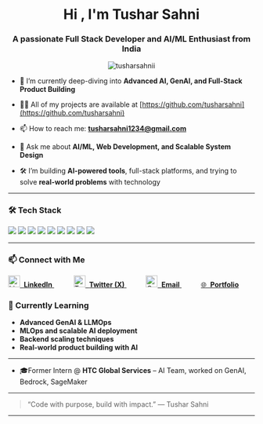 <!-- Profile README for Tushar Sahni -->

<h1 align="center">Hi , I'm Tushar Sahni</h1>
<h3 align="center">A passionate Full Stack Developer and AI/ML Enthusiast from India</h3>

<p align="center">
  <img src="https://komarev.com/ghpvc/?username=tusharsahni&label=Profile%20views&color=0e75b6&style=flat" alt="tusharsahnii" />
</p>

- 🌱 I’m currently deep-diving into **Advanced AI, GenAI, and Full-Stack Product Building**

- 👨‍💻 All of my projects are available at [https://github.com/tusharsahni](https://github.com/tusharsahni)

- 📫 How to reach me: **tusharsahni1234@gmail.com**

- 💬 Ask me about **AI/ML, Web Development, and Scalable System Design**

- 🛠️ I’m building **AI-powered tools**, full-stack platforms, and trying to solve **real-world problems** with technology

---

### 🛠️ Tech Stack

<p align="left">
  <img src="https://img.shields.io/badge/Python-3776AB?style=for-the-badge&logo=python&logoColor=white"/>
  <img src="https://img.shields.io/badge/Node.js-339933?style=for-the-badge&logo=nodedotjs&logoColor=white"/>
  <img src="https://img.shields.io/badge/React-20232A?style=for-the-badge&logo=react&logoColor=61DAFB"/>
  <img src="https://img.shields.io/badge/Next.js-000000?style=for-the-badge&logo=nextdotjs&logoColor=white"/>
  <img src="https://img.shields.io/badge/TailwindCSS-38B2AC?style=for-the-badge&logo=tailwind-css&logoColor=white"/>
  <img src="https://img.shields.io/badge/FastAPI-009688?style=for-the-badge&logo=fastapi&logoColor=white"/>
  <img src="https://img.shields.io/badge/Express.js-404D59?style=for-the-badge"/>
  <img src="https://img.shields.io/badge/PostgreSQL-316192?style=for-the-badge&logo=postgresql&logoColor=white"/>
  <img src="https://img.shields.io/badge/AWS-FF9900?style=for-the-badge&logo=amazonaws&logoColor=white"/>
</p>

---


### 📫 Connect with Me

<p align="left">

  <a href="https://linkedin.com/in/tusharsahnii" target="_blank" rel="noreferrer" style="margin-right: 20px;">
    <img src="https://cdn.jsdelivr.net/gh/devicons/devicon/icons/linkedin/linkedin-original.svg" alt="LinkedIn" width="24" height="24"/>
    &nbsp;<strong>LinkedIn</strong>
  </a>
  &nbsp;&nbsp;&nbsp;&nbsp;

  <a href="https://twitter.com/tusharsahnii" target="_blank" rel="noreferrer" style="margin-right: 20px;">
    <img src="https://cdn.jsdelivr.net/gh/devicons/devicon/icons/twitter/twitter-original.svg" alt="Twitter" width="24" height="24"/>
    &nbsp;<strong>Twitter (X)</strong>
  </a>
  &nbsp;&nbsp;&nbsp;&nbsp;

  <a href="mailto:tusharsahnii@gmail.com" target="_blank" rel="noreferrer" style="margin-right: 20px;">
    <img src="https://upload.wikimedia.org/wikipedia/commons/4/4e/Gmail_Icon.png" alt="Gmail" width="24" height="24"/>
    &nbsp;<strong>Email</strong>
  </a>
  &nbsp;&nbsp;&nbsp;&nbsp;

  <a href="https://portfolio-tusharsahnii.vercel.app" target="_blank" rel="noreferrer">
    🌐
    &nbsp;<strong>Portfolio</strong>
  </a>

</p>




### 🧠 Currently Learning

- **Advanced GenAI & LLMOps**
- **MLOps and scalable AI deployment**
- **Backend scaling techniques**
- **Real-world product building with AI**

---

- 🎓Former Intern @ **HTC Global Services** – AI Team, worked on GenAI, Bedrock, SageMaker


---

> “Code with purpose, build with impact.” — Tushar Sahni

---

